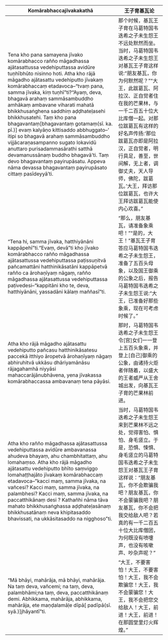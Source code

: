 Komārabhaccajīvakakathā|王子育基瓦论
--------- | -------------
Tena kho pana samayena jīvako komārabhacco rañño māgadhassa ajātasattussa vedehiputtassa avidūre tuṇhībhūto nisinno hoti. Atha kho rājā māgadho ajātasattu vedehiputto jīvakaṃ komārabhaccaṃ etadavoca–“tvaṃ pana, samma jīvaka, kiṃ tuṇhī”ti?“Ayaṃ, deva, bhagavā arahaṃ sammāsambuddho amhākaṃ ambavane viharati mahatā bhikkhusaṅghena saddhiṃ aḍḍhateḷasehi bhikkhusatehi. Taṃ kho pana bhagavantaṃ[bhagavantaṃ gotamaṃ(sī. ka. pī.)] evaṃ kalyāṇo kittisaddo abbhuggato–‘ itipi so bhagavā arahaṃ sammāsambuddho vijjācaraṇasampanno sugato lokavidū anuttaro purisadammasārathi satthā devamanussānaṃ buddho bhagavā'ti. Taṃ devo bhagavantaṃ payirupāsatu. Appeva nāma devassa bhagavantaṃ payirupāsato cittaṃ pasīdeyyā’ti.|那个时候，基瓦王子育在马葛特国韦迭希之子未生怨王不远处默然而坐。当时，马葛特国韦迭希之子未生怨王对基瓦王子育这样说:“朋友基瓦，你为何默然呢？”“大王，此跋葛瓦、阿拉汉、正自觉者住在我的芒果林，与一千二百五十位大比库僧一起。对那位跋葛瓦有这样的好名声传扬:‘那位跋葛瓦亦即是阿拉汉，正自觉者，明行具足，善至，世间解，无上者，调御丈夫，天人导师，佛陀，跋葛瓦。’大王，拜访那位跋葛瓦，也许大王拜访跋葛瓦能使内心欢喜。”
“Tena hi, samma jīvaka, hatthiyānāni kappāpehī”ti.“Evaṃ, devā”ti kho jīvako komārabhacco rañño māgadhassa ajātasattussa vedehiputtassa paṭissuṇitvā pañcamattāni hatthinikāsatāni kappāpetvā rañño ca ārohaṇīyaṃ nāgaṃ, rañño māgadhassa ajātasattussa vedehiputtassa paṭivedesi–“kappitāni kho te, deva, hatthiyānāni, yassadāni kālaṃ maññasī”ti.|“那么，朋友基瓦，请准备象乘吧！”“是的，大王！”基瓦王子育答应马葛特国韦迭希之子未生怨王，准备了五百头母象，以及国王御乘的公象之后，报告马葛特国韦迭希之子未生怨王说:“大王，已准备好那些象乘，现在可考虑时候了。”
Atha kho rājā māgadho ajātasattu vedehiputto pañcasu hatthinikāsatesu paccekā itthiyo āropetvā ārohaṇīyaṃ nāgaṃ abhiruhitvā ukkāsu dhāriyamānāsu rājagahamhā niyyāsi mahaccarājānubhāvena, yena jīvakassa komārabhaccassa ambavanaṃ tena pāyāsi.|那时，马葛特国韦迭希之子未生怨王令[宫]女们一一登上五百头象乘，并登上[自己]御乘的公象，由诸持火炬者伴随着，以盛大的王者威严从王舍城出发，向基瓦王子育的芒果林前进。
Atha kho rañño māgadhassa ajātasattussa vedehiputtassa avidūre ambavanassa ahudeva bhayaṃ, ahu chambhitattaṃ, ahu lomahaṃso. Atha kho rājā māgadho ajātasattu vedehiputto bhīto saṃviggo lomahaṭṭhajāto jīvakaṃ komārabhaccaṃ etadavoca–”kacci maṃ, samma jīvaka, na vañcesi? Kacci maṃ, samma jīvaka, na palambhesi? Kacci maṃ, samma jīvaka, na paccatthikānaṃ desi ? Kathañhi nāma tāva mahato bhikkhusaṅghassa aḍḍhateḷasānaṃ bhikkhusatānaṃ neva khipitasaddo bhavissati, na ukkāsitasaddo na nigghoso”ti.|当时，马葛特国韦迭希之子未生怨王来到芒果林不远之处，觉得害怕、惧怕、身毛竖立。于是，恐惧、悚惧、身毛竖立的马葛特国韦迭希之子未生怨王对基瓦王子育这样说：“朋友基瓦，你不会欺骗我吧？朋友基瓦，你不会蒙骗我吧？朋友基瓦，你不会把我交给敌人吧？若真的有一千二百五十位大比库僧团，为何既没有喷嚏声，也没有咳嗽声、吵杂声呢？”
“Mā bhāyi, mahārāja, mā bhāyi, mahārāja. Na taṃ deva, vañcemi; na taṃ, deva, palambhāmi;na taṃ, deva, paccatthikānaṃ demi. Abhikkama, mahārāja, abhikkama, mahārāja, ete maṇḍalamāḷe dīpā[ padīpā(sī. syā.)]jhāyantī”ti.|“大王，不要害怕！大王，不要害怕！大王，我不会欺骗您！大王，我不会蒙骗您！大王，我不会把您交给敌人！大王，前进！大王，前进！在那圆堂里灯火辉煌。”
